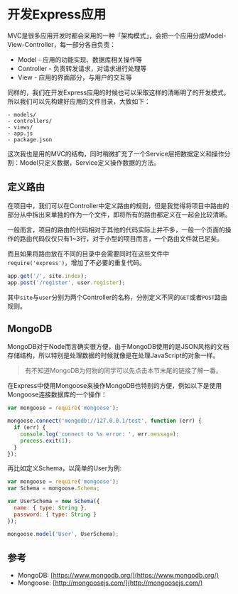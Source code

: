 # 开发Express应用

MVC是很多应用开发时都会采用的一种「架构模式」，会把一个应用分成Model-View-Controller，每一部分各自负责：

- Model - 应用的功能实现、数据库相关操作等
- Controller - 负责转发请求，对请求进行处理等
- View - 应用的界面部分，与用户的交互等

同样的，我们在开发Express应用的时候也可以采取这样的清晰明了的开发模式，所以我们可以先构建好应用的文件目录，大致如下：

```
- models/
- controllers/
- views/
- app.js
- package.json
```

这次我也是用的MVC的结构，同时稍微扩充了一个Service层把数据定义和操作分割：Model只定义数据，Service定义操作数据的方法。

## 定义路由

在项目中，我们可以在Controller中定义路由的规则，但是我觉得将项目中路由的部分从中拆出来单独的作为一个文件，即将所有的路由都定义在一起会比较清晰。

一般而言，项目的路由的代码相对于其他的代码实际上并不多，一般一个页面的操作的路由代码仅仅只有1~3行，对于小型的项目而言，一个路由文件就已足矣。

而且如果将路由放在不同的目录中会需要同时在这些文件中`require('express')`，增加了不必要的重复代码。

```js
app.get('/', site.index);
app.post('/register', user.register);
```

其中`site`与`user`分别为两个Controller的名称，分别定义不同的`GET`或者`POST`路由规则。

## MongoDB

MongoDB对于Node而言确实很方便，由于MongoDB使用的是JSON风格的文档存储结构，所以特别是处理数据的时候就像是在处理JavaScript的对象一样。

> 有不知道MongoDB为何物的同学可以先点击本节末尾的链接了解一番。

在Express中使用Mongoose来操作MongoDB也特别的方便，例如以下是使用Mongoose连接数据库的一个操作：

```js
var mongoose = require('mongoose');

mongoose.connect('mongodb://127.0.0.1/test', function (err) {
  if (err) {
    console.log('connect to %s error: ', err.message);
    process.exit(1);
  }
});
```

再比如定义Schema，以简单的User为例:

```js
var mongoose = require('mongoose');
var Schema = mongoose.Schema;

var UserSchema = new Schema({
  name: { type: String },
  password: { type: String }
});

mongoose.model('User', UserSchema);
```

## 参考

- MongoDB: [https://www.mongodb.org/](https://www.mongodb.org/)
- Mongoose: [http://mongoosejs.com/](http://mongoosejs.com/)
